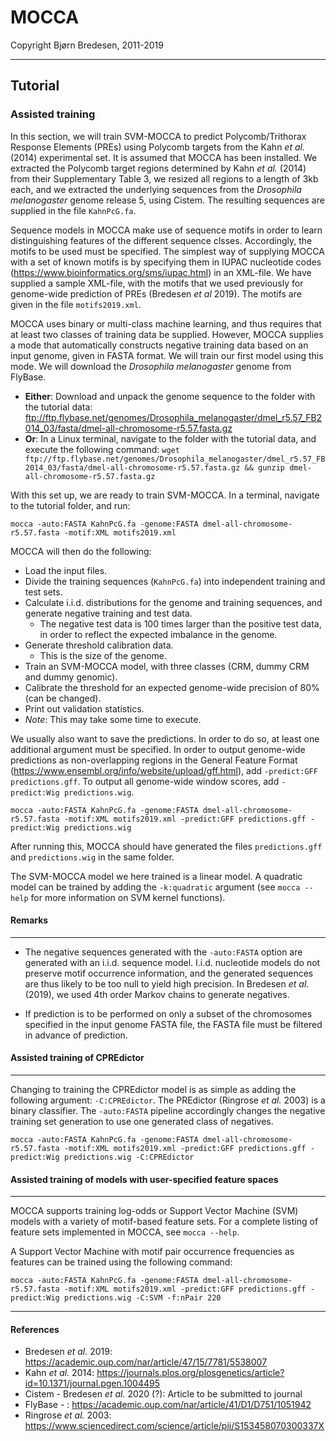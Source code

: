 
# MOCCA
Copyright Bjørn Bredesen, 2011-2019

-------------------------------------------------

## Tutorial

### Assisted training
In this section, we will train SVM-MOCCA to predict Polycomb/Trithorax Response Elements (PREs) using Polycomb targets from the Kahn *et al.* (2014) experimental set. It is assumed that MOCCA has been installed. We extracted the Polycomb target regions determined by Kahn *et al.* (2014) from their Supplementary Table 3, we resized all regions to a length of 3kb each, and we extracted the underlying sequences from the *Drosophila melanogaster* genome release 5, using Cistem. The resulting sequences are supplied in the file `KahnPcG.fa`.

Sequence models in MOCCA make use of sequence motifs in order to learn distinguishing features of the different sequence clsses. Accordingly, the motifs to be used must be specified. The simplest way of supplying MOCCA with a set of known motifs is by specifying them in IUPAC nucleotide codes (https://www.bioinformatics.org/sms/iupac.html) in an XML-file. We have supplied a sample XML-file, with the motifs that we used previously for genome-wide prediction of PREs (Bredesen *et al* 2019). The motifs are given in the file `motifs2019.xml`.

MOCCA uses binary or multi-class machine learning, and thus requires that at least two classes of training data be supplied. However, MOCCA supplies a mode that automatically constructs negative training data based on an input genome, given in FASTA format. We will train our first model using this mode. We will download the *Drosophila melanogaster* genome from FlyBase.

 * **Either**: Download and unpack the genome sequence to the folder with the tutorial data: ftp://ftp.flybase.net/genomes/Drosophila_melanogaster/dmel_r5.57_FB2014_03/fasta/dmel-all-chromosome-r5.57.fasta.gz
 * **Or**: In a Linux terminal, navigate to the folder with the tutorial data, and execute the following command: `wget ftp://ftp.flybase.net/genomes/Drosophila_melanogaster/dmel_r5.57_FB2014_03/fasta/dmel-all-chromosome-r5.57.fasta.gz && gunzip dmel-all-chromosome-r5.57.fasta.gz`

With this set up, we are ready to train SVM-MOCCA. In a terminal, navigate to the tutorial folder, and run:
```
mocca -auto:FASTA KahnPcG.fa -genome:FASTA dmel-all-chromosome-r5.57.fasta -motif:XML motifs2019.xml 
```

MOCCA will then do the following:
 * Load the input files.
 * Divide the training sequences (`KahnPcG.fa`) into independent training and test sets.
 * Calculate i.i.d. distributions for the genome and training sequences, and generate negative training and test data.
    - The negative test data is 100 times larger than the positive test data, in order to reflect the expected imbalance in the genome.
 * Generate threshold calibration data.
    - This is the size of the genome.
 * Train an SVM-MOCCA model, with three classes (CRM, dummy CRM and dummy genomic).
 * Calibrate the threshold for an expected genome-wide precision of 80% (can be changed).
 * Print out validation statistics.
 * *Note*: This may take some time to execute.

We usually also want to save the predictions. In order to do so, at least one additional argument must be specified. In order to output genome-wide predictions as non-overlapping regions in the General Feature Format (https://www.ensembl.org/info/website/upload/gff.html), add `-predict:GFF predictions.gff`. To output all genome-wide window scores, add `-predict:Wig predictions.wig`.
```
mocca -auto:FASTA KahnPcG.fa -genome:FASTA dmel-all-chromosome-r5.57.fasta -motif:XML motifs2019.xml -predict:GFF predictions.gff -predict:Wig predictions.wig
```

After running this, MOCCA should have generated the files `predictions.gff` and `predictions.wig` in the same folder.

The SVM-MOCCA model we here trained is a linear model. A quadratic model can be trained by adding the `-k:quadratic` argument (see `mocca --help` for more information on SVM kernel functions).


#### Remarks
--------------------------

 * The negative sequences generated with the `-auto:FASTA` option are generated with an i.i.d. sequence model. I.i.d. nucleotide models do not preserve motif occurrence information, and the generated sequences are thus likely to be too null to yield high precision. In Bredesen *et al.* (2019), we used 4th order Markov chains to generate negatives.

 * If prediction is to be performed on only a subset of the chromosomes specified in the input genome FASTA file, the FASTA file must be filtered in advance of prediction.


#### Assisted training of CPREdictor
--------------------------

Changing to training the CPREdictor model is as simple as adding the following argument: `-C:CPREdictor`. The PREdictor (Ringrose *et al.* 2003) is a binary classifier. The `-auto:FASTA` pipeline accordingly changes the negative training set generation to use one generated class of negatives.

```
mocca -auto:FASTA KahnPcG.fa -genome:FASTA dmel-all-chromosome-r5.57.fasta -motif:XML motifs2019.xml -predict:GFF predictions.gff -predict:Wig predictions.wig -C:CPREdictor
```


#### Assisted training of models with user-specified feature spaces
--------------------------

MOCCA supports training log-odds or Support Vector Machine (SVM) models with a variety of motif-based feature sets. For a complete listing of feature sets implemented in MOCCA, see `mocca --help`.

A Support Vector Machine with motif pair occurrence frequencies as features can be trained using the following command:
```
mocca -auto:FASTA KahnPcG.fa -genome:FASTA dmel-all-chromosome-r5.57.fasta -motif:XML motifs2019.xml -predict:GFF predictions.gff -predict:Wig predictions.wig -C:SVM -f:nPair 220
```


-------------------------------------------------

#### References

 * Bredesen *et al.* 2019: https://academic.oup.com/nar/article/47/15/7781/5538007
 * Kahn *et al.* 2014: https://journals.plos.org/plosgenetics/article?id=10.1371/journal.pgen.1004495
 * Cistem - Bredesen *et al.* 2020 (?): Article to be submitted to journal
 * FlyBase - : https://academic.oup.com/nar/article/41/D1/D751/1051942
 * Ringrose *et al.* 2003: https://www.sciencedirect.com/science/article/pii/S153458070300337X


